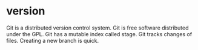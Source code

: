 # version
Git is a distributed version control system.
Git is free software distributed under the GPL.
Git has a mutable index called stage.
Git tracks changes of files.
Creating a new branch is quick.